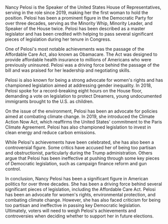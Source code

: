 Nancy Pelosi is the Speaker of the United States House of Representatives, serving in the role since 2019, making her the first woman to hold the position. Pelosi has been a prominent figure in the Democratic Party for over three decades, serving as the Minority Whip, Minority Leader, and Speaker of the House twice. Pelosi has been described as a master legislator and has been credited with helping to pass several significant pieces of legislation during her tenure in Congress.

One of Pelosi's most notable achievements was the passage of the Affordable Care Act, also known as Obamacare. The Act was designed to provide affordable health insurance to millions of Americans who were previously uninsured. Pelosi was a driving force behind the passage of the bill and was praised for her leadership and negotiating skills.

Pelosi is also known for being a strong advocate for women's rights and has championed legislation aimed at addressing gender inequality. In 2018, Pelosi spoke for a record-breaking eight hours on the House floor, demanding a vote on legislation to protect Dreamers, young undocumented immigrants brought to the U.S. as children.

On the issue of the environment, Pelosi has been an advocate for policies aimed at combating climate change. In 2019, she introduced the Climate Action Now Act, which reaffirms the United States' commitment to the Paris Climate Agreement. Pelosi has also championed legislation to invest in clean energy and reduce carbon emissions.

While Pelosi's achievements have been celebrated, she has also been a controversial figure. Some critics have accused her of being too partisan and obstructionist, particularly during the Trump administration. Others argue that Pelosi has been ineffective at pushing through some key pieces of Democratic legislation, such as campaign finance reform and gun control.

In conclusion, Nancy Pelosi has been a significant figure in American politics for over three decades. She has been a driving force behind several significant pieces of legislation, including the Affordable Care Act. Pelosi has been an advocate for women's rights, environmental protection, and combating climate change. However, she has also faced criticism for being too partisan and ineffective in passing key Democratic legislation. Ultimately, voters will need to weigh Pelosi's achievements and controversies when deciding whether to support her in future elections.
